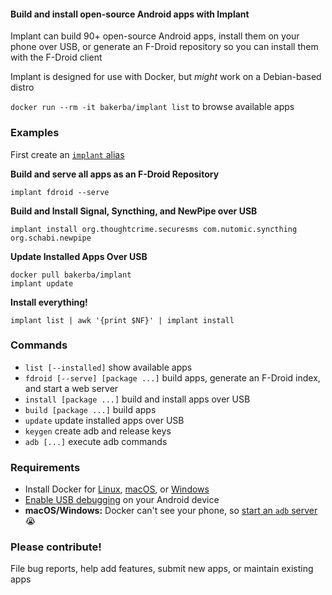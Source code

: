 #### Build and install open-source Android apps with Implant

Implant can build 90+ open-source Android apps, install them on
your phone over USB, or generate an F-Droid repository so you can 
install them with the F-Droid client

Implant is designed for use with Docker, but *might* work on a Debian-based distro

`docker run --rm -it bakerba/implant list` to browse available apps

### Examples

First create an [`implant` alias](https://github.com/abaker/implant/wiki/Create-an-implant-alias)

**Build and serve all apps as an F-Droid Repository**
```
implant fdroid --serve
```
**Build and Install Signal, Syncthing, and NewPipe over USB**
```
implant install org.thoughtcrime.securesms com.nutomic.syncthing org.schabi.newpipe
```
**Update Installed Apps Over USB**
```
docker pull bakerba/implant
implant update
```
**Install everything!**
```
implant list | awk '{print $NF}' | implant install
```
### Commands

* `list [--installed]` show available apps
* `fdroid [--serve] [package ...]` build apps, generate an F-Droid index, and start a web server
* `install [package ...]` build and install apps over USB
* `build [package ...]` build apps
* `update` update installed apps over USB
* `keygen` create adb and release keys
* `adb [...]` execute adb commands

### Requirements

* Install Docker for [Linux](https://docs.docker.com/v17.12/install/#server), [macOS](https://docs.docker.com/docker-for-mac/install/), or [Windows](https://docs.docker.com/docker-for-windows/install/)
* [Enable USB debugging](https://developer.android.com/studio/debug/dev-options) on your Android device
* **macOS/Windows:** Docker can't see your phone, so [start an `adb` server](https://github.com/abaker/implant/wiki/Start-an-adb-server) :sob:

### Please contribute!

File bug reports, help add features, submit new apps, or maintain existing apps
